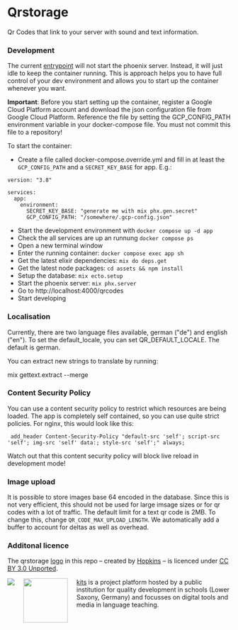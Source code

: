 # Qrstorage

Qr Codes that link to your server with sound and text information.

### Development

The current [entrypoint](./.docker/entrypoint.sh) will not start the phoenix server. Instead, it will just idle to keep the container running. This is approach helps you to have full control of your dev environment and allows you to start up the container whenever you want.

**Important**: Before you start setting up the container, register a Google Cloud Platform account and download the json configuration file from Google Cloud Platform. Reference the file by setting the GCP_CONFIG_PATH environment variable in your docker-compose file. You must not commit this file to a repository!

To start the container:
- Create a file called docker-compose.override.yml and fill in at least the `GCP_CONFIG_PATH` and a `SECRET_KEY_BASE` for app. E.g.:

```
version: "3.8"

services:
  app:
    environment:
      SECRET_KEY_BASE: "generate me with mix phx.gen.secret"
      GCP_CONFIG_PATH: "/somewhere/.gcp-config.json"
```
- Start the development environment with `docker compose up -d app`
- Check the all services are up an runnung `docker compose ps`
- Open a new terminal window
- Enter the running container: `docker compose exec app sh`
- Get the latest elixir dependencies: `mix do deps.get`
- Get the latest node packages: `cd assets && npm install`
- Setup the database: `mix ecto.setup`
- Start the phoenix server: `mix phx.server`
- Go to http://localhost:4000/qrcodes
- Start developing

### Localisation

Currently, there are two language files available, german ("de") and english ("en"). To set the default_locale, you can set QR_DEFAULT_LOCALE. The default is german.

You can extract new strings to translate by running:

 mix gettext.extract --merge

### Content Security Policy

You can use a content security policy to restrict which resources are being loaded. The app is completely self contained, so you can use quite strict policies. For nginx, this would look like this:

```
 add_header Content-Security-Policy "default-src 'self'; script-src 'self'; img-src 'self' data:; style-src 'self';" always;
```

Watch out that this content security policy will block live reload in development mode!

### Image upload

It is possible to store images base 64 encoded in the database. Since this is not very efficient, this should not be used for large imsage sizes or for qr codes with a lot of traffic. The default limit for a text qr code is 2MB. To change this, change ```QR_CODE_MAX_UPLOAD_LENGTH```. We automatically add a buffer to account for deltas as well as overhead.

### Additonal licence

The qrstorage [logo](https://thenounproject.com/icon/860830/) in this repo – created by [Hopkins](https://thenounproject.com/hopkins81) – is licenced under [CC BY 3.0 Unported](https://creativecommons.org/licenses/by/3.0/).

<img src="https://www.nibis.de/img/nlq-medienbildung.png" align="left" style="margin-right:20px">
<img src="https://kits.blog/wp-content/uploads/2021/03/kits_logo.svg" width=100px align="left" style="margin-right:20px">

[kits](https://kits.blog/) is a project platform hosted by a public institution for quality development in schools (Lower Saxony, Germany) and focusses on digital tools and media in language teaching.
